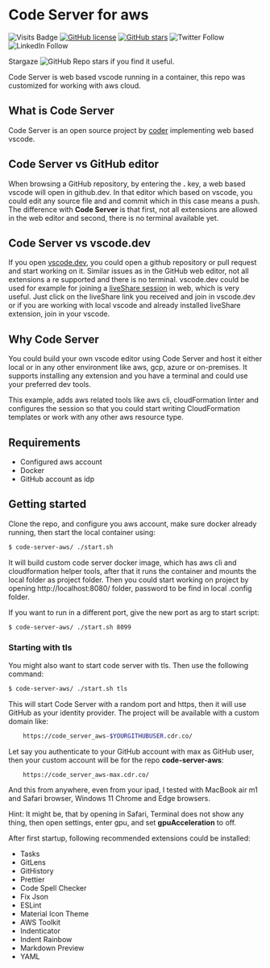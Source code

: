 # Code Server for aws

![Visits Badge](https://badges.pufler.dev/visits/simorgh1/code-server-aws)
[![GitHub license](https://img.shields.io/github/license/simorgh1/code-server-aws)](https://github.com/simorgh1/code-server-aws/blob/master/LICENSE)
[![GitHub stars](https://img.shields.io/github/stars/simorgh1/code-server-aws)](https://github.com/simorgh1/code-server-aws/stargazers)
![Twitter Follow](https://img.shields.io/twitter/follow/bahrammaravandi?style=social)
![LinkedIn Follow](https://shields.io/badge/style-bahram.maravandi-black?logo=linkedin&label=LinkedIn&link=https://www.linkedin.com/in/bahram.maravandi)

Stargaze ![GitHub Repo stars](https://img.shields.io/github/stars/simorgh1/code-server-aws?style=social) if you find it useful.

Code Server is web based vscode running in a container, this repo was customized for working with aws cloud.

## What is Code Server

Code Server is an open source project by [coder](https://coder.com/about) implementing web based vscode.

## Code Server vs GitHub editor

When browsing a GitHub repository, by entering the **.** key, a web based vscode will open in github.dev. In that editor which based on vscode, you could edit any source file and and commit which in this case means a push. The difference with **Code Server** is that first, not all extensions are allowed in the web editor and second, there is no terminal available yet.

## Code Server vs vscode.dev

If you open [vscode.dev](https://vscode.dev/), you could open a github repository or pull request and start working on it. Similar issues as in the GitHub web editor, not all extensions a re supported and there is no terminal. vscode.dev could be used for example for joining a [liveShare session](https://code.visualstudio.com/learn/collaboration/live-share) in web, which is very useful. Just click on the liveShare link you received and join in vscode.dev or if you are working with local vscode and already installed liveShare extension, join in your vscode.

## Why Code Server

You could build your own vscode editor using Code Server and host it either local or in any other environment like aws, gcp, azure or on-premises. It supports installing any extension and you have a terminal and could use your preferred dev tools.

This example, adds aws related tools like aws cli, cloudFormation linter and configures the session so that you could start writing CloudFormation templates or work with any other aws resource type.

## Requirements

- Configured aws account
- Docker
- GitHub account as idp

## Getting started

Clone the repo, and configure you aws account, make sure docker already running, then start the local container using:

```bash
$ code-server-aws/ ./start.sh
```

It will build custom code server docker image, which has aws cli and cloudformation helper tools, after that it runs the container and mounts the local folder as project folder. Then you could start working on project by opening http://localhost:8080/ folder, password to be find in local .config folder.

If you want to run in a different port, give the new port as arg to start script:

```bash
$ code-server-aws/ ./start.sh 8099
```

### Starting with tls

You might also want to start code server with tls. Then use the following command:


```bash
$ code-server-aws/ ./start.sh tls
```

This will start Code Server with a random port and https, then it will use GitHub as your identity provider. The project will be available with a custom domain like:

```bash
	https://code_server_aws-$YOURGITHUBUSER.cdr.co/
```

Let say you authenticate to your GitHub account with max as GitHub user, then your custom account will be for the repo **code-server-aws**:

```bash
	https://code_server_aws-max.cdr.co/
```

And this from anywhere, even from your ipad, I tested with MacBook air m1 and Safari browser, Windows 11 Chrome and Edge browsers.

Hint: It might be, that by opening in Safari, Terminal does not show any thing, then open settings, enter gpu, and set **gpuAcceleration** to off.

After first startup, following recommended extensions could be installed:

- Tasks
- GitLens
- GitHistory
- Prettier
- Code Spell Checker
- Fix Json
- ESLint
- Material Icon Theme
- AWS Toolkit
- Indenticator
- Indent Rainbow
- Markdown Preview
- YAML
